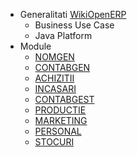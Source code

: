   * Generalitati [WikiOpenERP](WikiOpenERP.md)
    * Business Use Case
    * Java Platform
  * Module
    * [NOMGEN](NOMGEN.md)
    * [CONTABGEN](CONTABGEN.md)
    * [ACHIZITII](ACHIZITII.md)
    * [INCASARI](INCASARI.md)
    * [CONTABGEST](CONTABGEST.md)
    * [PRODUCTIE](PRODUCTIE.md)
    * [MARKETING](MARKETING.md)
    * [PERSONAL](PERSONAL.md)
    * [STOCURI](STOCURI.md)
